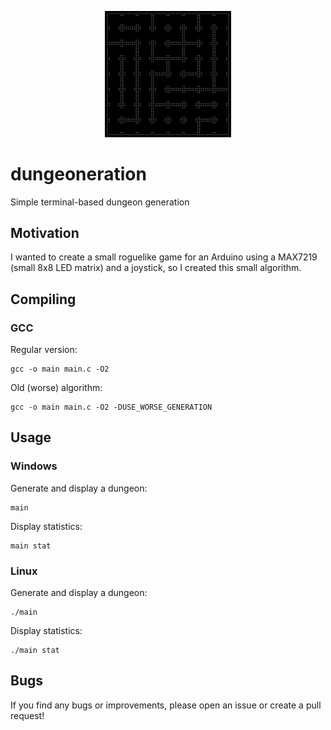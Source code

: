 <p align="center">
  <img src="https://github.com/Daxterapid/dungeoneration/raw/main/dungeon.png" width="40%" height="40%">
</p>

# dungeoneration
Simple terminal-based dungeon generation

## Motivation
I wanted to create a small roguelike game for an Arduino using a MAX7219 (small 8x8 LED matrix) and a joystick, so I created this small algorithm.

## Compiling
### GCC
Regular version:
```
gcc -o main main.c -O2
```
Old (worse) algorithm:
```
gcc -o main main.c -O2 -DUSE_WORSE_GENERATION
```

## Usage

### Windows
Generate and display a dungeon:
```
main
```
Display statistics:
```
main stat
```

### Linux
Generate and display a dungeon:
```
./main
```
Display statistics:
```
./main stat
```

## Bugs
If you find any bugs or improvements, please open an issue or create a pull request!
